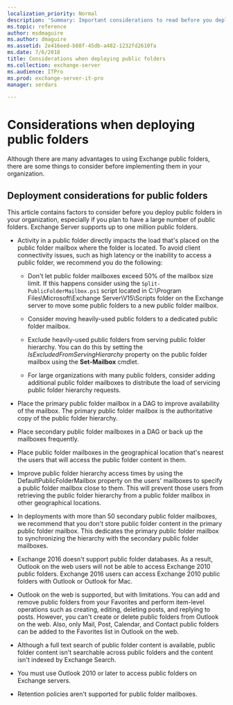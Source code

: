 ```yaml
---
localization_priority: Normal
description: 'Summary: Important considerations to read before you deploy public folders in your organization.'
ms.topic: reference
author: msdmaguire
ms.author: dmaguire
ms.assetid: 2e416eed-b88f-45db-a482-1232fd2610fa
ms.date: 7/6/2018
title: Considerations when deploying public folders
ms.collection: exchange-server
ms.audience: ITPro
ms.prod: exchange-server-it-pro
manager: serdars

---
```


# Considerations when deploying public folders

Although there are many advantages to using Exchange public folders, there are some things to consider before implementing them in your organization.

## Deployment considerations for public folders

This article contains factors to consider before you deploy public folders in your organization, especially if you plan to have a large number of public folders. Exchange Server supports up to one million public folders.

- Activity in a public folder directly impacts the load that's placed on the public folder mailbox where the folder is located. To avoid client connectivity issues, such as high latency or the inability to access a public folder, we recommend you do the following:

  - Don't let public folder mailboxes exceed 50% of the mailbox size limit. If this happens consider using the `Split-PublicFolderMailbox.ps1` script located in C:\Program Files\Microsoft\Exchange Server\V15\Scripts folder on the Exchange server to move some public folders to a new public folder mailbox.

  - Consider moving heavily-used public folders to a dedicated public folder mailbox.

  - Exclude heavily-used public folders from serving public folder hierarchy. You can do this by setting the _IsExcludedFromServingHierarchy_ property on the public folder mailbox using the **Set-Mailbox** cmdlet.

  - For large organizations with many public folders, consider adding additional public folder mailboxes to distribute the load of servicing public folder hierarchy requests.

- Place the primary public folder mailbox in a DAG to improve availability of the mailbox. The primary public folder mailbox is the authoritative copy of the public folder hierarchy.

- Place secondary public folder mailboxes in a DAG or back up the mailboxes frequently.

- Place public folder mailboxes in the geographical location that's nearest the users that will access the public folder content in them.

- Improve public folder hierarchy access times by using the DefaultPublicFolderMailbox property on the users' mailboxes to specify a public folder mailbox close to them. This will prevent those users from retrieving the public folder hierarchy from a public folder mailbox in other geographical locations.

- In deployments with more than 50 secondary public folder mailboxes, we recommend that you don't store public folder content in the primary public folder mailbox. This dedicates the primary public folder mailbox to synchronizing the hierarchy with the secondary public folder mailboxes.

- Exchange 2016 doesn't support public folder databases. As a result, Outlook on the web users will not be able to access Exchange 2010 public folders. Exchange 2016 users can access Exchange 2010 public folders with Outlook or Outlook for Mac.

- Outlook on the web is supported, but with limitations. You can add and remove public folders from your Favorites and perform item-level operations such as creating, editing, deleting posts, and replying to posts. However, you can't create or delete public folders from Outlook on the web. Also, only Mail, Post, Calendar, and Contact public folders can be added to the Favorites list in Outlook on the web.

- Although a full text search of public folder content is available, public folder content isn't searchable across public folders and the content isn't indexed by Exchange Search.

- You must use Outlook 2010 or later to access public folders on Exchange servers.

- Retention policies aren't supported for public folder mailboxes.




